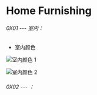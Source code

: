 # Home Furnishing

###### 0X01 --- 室内：

* 室内颜色

![室内颜色 1](https://s3.amazonaws.com/sooof/LifeRecord/HomeFurnishing/IndoorColor/IndoorColor01.jpeg)

![室内颜色 2](https://s3.amazonaws.com/sooof/LifeRecord/HomeFurnishing/IndoorColor/IndoorColor02.jpeg)

###### 0X02 --- ：
